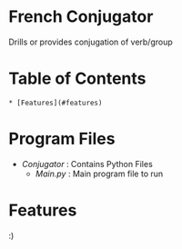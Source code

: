 # French Conjugator
Drills or provides conjugation of verb/group

# Table of Contents
    * [Features](#features)

# Program Files
- _Conjugator_ : Contains Python Files
    - _Main.py_ : Main program file to run
    
# Features
:)